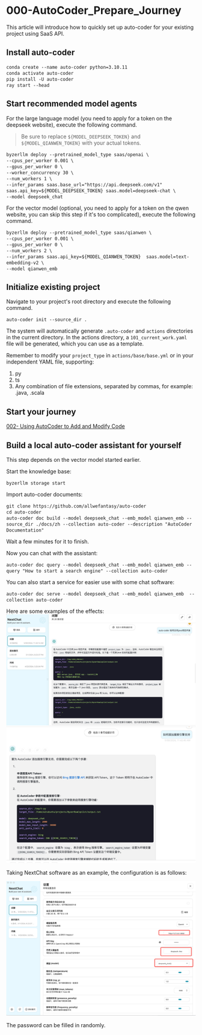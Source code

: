 # 000-AutoCoder_Prepare_Journey

This article will introduce how to quickly set up auto-coder for your existing project using SaaS API.

## Install auto-coder

```shell
conda create --name auto-coder python=3.10.11
conda activate auto-coder
pip install -U auto-coder
ray start --head
```

## Start recommended model agents

For the large language model (you need to apply for a token on the deepseek website), execute the following command.

> Be sure to replace `${MODEL_DEEPSEEK_TOKEN}` and `${MODEL_QIANWEN_TOKEN}` with your actual tokens.

```shell
byzerllm deploy --pretrained_model_type saas/openai \
--cpus_per_worker 0.001 \
--gpus_per_worker 0 \
--worker_concurrency 30 \
--num_workers 1 \
--infer_params saas.base_url="https://api.deepseek.com/v1" saas.api_key=${MODEL_DEEPSEEK_TOKEN} saas.model=deepseek-chat \
--model deepseek_chat
```

For the vector model (optional, you need to apply for a token on the qwen website, you can skip this step if it's too complicated), execute the following command.

```shell
byzerllm deploy --pretrained_model_type saas/qianwen \
--cpus_per_worker 0.001 \
--gpus_per_worker 0 \
--num_workers 2 \
--infer_params saas.api_key=${MODEL_QIANWEN_TOKEN}  saas.model=text-embedding-v2 \
--model qianwen_emb
```

## Initialize existing project

Navigate to your project's root directory and execute the following command.

```shell
auto-coder init --source_dir .
```
The system will automatically generate `.auto-coder` and `actions` directories in the current directory.
In the actions directory, a `101_current_work.yaml` file will be generated, which you can use as a template.

Remember to modify your `project_type` in `actions/base/base.yml` or in your independent YAML file, supporting:

1. py
2. ts
3. Any combination of file extensions, separated by commas, for example: .java, .scala

## Start your journey

[002- Using AutoCoder to Add and Modify Code](./002-%20Using%20AutoCoder%20to%20Add%20and%20Modify%20Code.md)

## Build a local auto-coder assistant for yourself

This step depends on the vector model started earlier.

Start the knowledge base:

```shell
byzerllm storage start
```

Import auto-coder documents:

```shell
git clone https://github.com/allwefantasy/auto-coder
cd auto-coder 
auto-coder doc build --model deepseek_chat --emb_model qianwen_emb --source_dir ./docs/zh --collection auto-coder --description "AutoCoder Documentation"
```

Wait a few minutes for it to finish.

Now you can chat with the assistant:

```shell
auto-coder doc query --model deepseek_chat --emb_model qianwen_emb --query "How to start a search engine" --collection auto-coder
```

You can also start a service for easier use with some chat software:

```shell
auto-coder doc serve --model deepseek_chat --emb_model qianwen_emb  --collection auto-coder
```

Here are some examples of the effects:
     ![](../images/000-01.png)
![](../images/000-02.png)

Taking NextChat software as an example, the configuration is as follows:

![](../images/000-03.png)

The password can be filled in randomly.